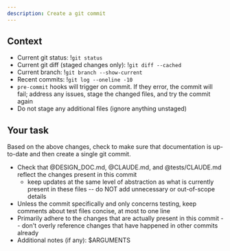 ```yaml
---
description: Create a git commit
---
```


## Context

- Current git status: !`git status`
- Current git diff (staged changes only): !`git diff --cached`
- Current branch: !`git branch --show-current`
- Recent commits: !`git log --oneline -10`
- `pre-commit` hooks will trigger on commit. If they error, the commit will fail; address any issues, stage the changed files, and try the commit again
- Do not stage any additional files (ignore anything unstaged)

## Your task

Based on the above changes, check to make sure that documentation is up-to-date and then create a single git commit.

- Check that @DESIGN_DOC.md, @CLAUDE.md, and @tests/CLAUDE.md reflect the changes present in this commit
  - keep updates at the same level of abstraction as what is currently present in these files -- do NOT add unnecessary or out-of-scope details
- Unless the commit specifically and only concerns testing, keep comments about test files concise, at most to one line
- Primarily adhere to the changes that are actually present in this commit -- don't overly reference changes that have happened in other commits already
- Additional notes (if any): $ARGUMENTS